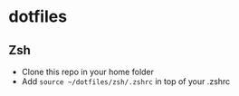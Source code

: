# dotfiles


## Zsh
- Clone this repo in your home folder
- Add `source ~/dotfiles/zsh/.zshrc` in top of your .zshrc
